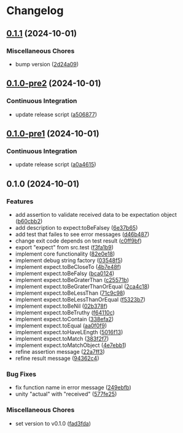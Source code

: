 # Changelog

## [0.1.1](https://github.com/Tsukina-7mochi/lua-testing-library/compare/v0.1.0-pre2...v0.1.1) (2024-10-01)


### Miscellaneous Chores

* bump version ([2d24a09](https://github.com/Tsukina-7mochi/lua-testing-library/commit/2d24a09a8b0a94dfa5cc0d76dc4ea832220bd25c))

## [0.1.0-pre2](https://github.com/Tsukina-7mochi/lua-testing-library/compare/v0.1.0-pre1...v0.1.0-pre2) (2024-10-01)


### Continuous Integration

* update release script ([a506877](https://github.com/Tsukina-7mochi/lua-testing-library/commit/a506877f0113bd0359d70924d87aec9891a431e7))

## [0.1.0-pre1](https://github.com/Tsukina-7mochi/lua-testing-library/compare/v0.1.0...v0.1.0-pre1) (2024-10-01)


### Continuous Integration

* update release script ([a0a4615](https://github.com/Tsukina-7mochi/lua-testing-library/commit/a0a461514483a4a191eec444812379d23bc5da69))

## 0.1.0 (2024-10-01)


### Features

* add assertion to validate received data to be expectation object ([b60cbb2](https://github.com/Tsukina-7mochi/lua-testing-library/commit/b60cbb2e9b80ebce7940ad79ed133cf54ad700e5))
* add description to expect:toBeFalsey ([6e37b65](https://github.com/Tsukina-7mochi/lua-testing-library/commit/6e37b65ec0cf5e1b102fed78df91887e50d5b56f))
* add test that failes to see error messages ([d46b487](https://github.com/Tsukina-7mochi/lua-testing-library/commit/d46b487d64b024d9e254232d376d6e6cf6a3ea73))
* change exit code depends on test result ([c0ff9bf](https://github.com/Tsukina-7mochi/lua-testing-library/commit/c0ff9bfc8d4d87100bdbf263652e73a583655e91))
* export "expect" from src.test ([f3fa1b9](https://github.com/Tsukina-7mochi/lua-testing-library/commit/f3fa1b9a8e5a79e537051f9cf697b06e244178e9))
* implement core functionality ([82e0e18](https://github.com/Tsukina-7mochi/lua-testing-library/commit/82e0e180a4b328116370a81cdb4844ddc187f1ea))
* implement debug string factory ([03548f5](https://github.com/Tsukina-7mochi/lua-testing-library/commit/03548f5eac0fcfe3989793279ccbaedd9855fe37))
* implement expect.toBeCloseTo ([4b7e48f](https://github.com/Tsukina-7mochi/lua-testing-library/commit/4b7e48fdd6102306377f24ac845b93fa2c146618))
* implement expect.toBeFalsy ([bca0124](https://github.com/Tsukina-7mochi/lua-testing-library/commit/bca0124e51cf0a07df0f498d9ff0a0278a8fa4d1))
* implement expect.toBeGraterThan ([c25571b](https://github.com/Tsukina-7mochi/lua-testing-library/commit/c25571bb82179714bc98b55e959f960ab2ad5fc2))
* implement expect.toBeGraterThanOrEqual ([2ca4c18](https://github.com/Tsukina-7mochi/lua-testing-library/commit/2ca4c18f3e80f1a00f092d0b06c35308ffde4684))
* implement expect.toBeLessThan ([71c9c98](https://github.com/Tsukina-7mochi/lua-testing-library/commit/71c9c986ae8286171e943bf40197573280acca25))
* implement expect.toBeLessThanOrEqual ([f5323b7](https://github.com/Tsukina-7mochi/lua-testing-library/commit/f5323b72691ac0ccb47293b419dcfcb519f81017))
* implement expect.toBeNil ([02b378f](https://github.com/Tsukina-7mochi/lua-testing-library/commit/02b378f783636bb246d94d64eec67b60205033b6))
* implement expect.toBeTruthy ([f64110c](https://github.com/Tsukina-7mochi/lua-testing-library/commit/f64110c52b14b95b174c1126fcb621d059ec1724))
* implement expect.toContain ([338efa2](https://github.com/Tsukina-7mochi/lua-testing-library/commit/338efa2263b788a1818f363696be48dd3538c79d))
* implement expect.toEqual ([aa0f0f9](https://github.com/Tsukina-7mochi/lua-testing-library/commit/aa0f0f95df241969f1212725713fb371dad48539))
* implement expect.toHaveLEngth ([5016f13](https://github.com/Tsukina-7mochi/lua-testing-library/commit/5016f130bd00df12aba34bcaf1556d913d70141b))
* implement expect.toMatch ([383f2f7](https://github.com/Tsukina-7mochi/lua-testing-library/commit/383f2f711113811f1c46a211d78b6327af224508))
* implement expect.toMatchObject ([4e7ebb1](https://github.com/Tsukina-7mochi/lua-testing-library/commit/4e7ebb167636ba02970d6fb2acb188ae45d49d2a))
* refine assertion message ([22a7ff3](https://github.com/Tsukina-7mochi/lua-testing-library/commit/22a7ff36a212c6dc1ae383b1ee961b28877fff9d))
* refine result message ([94362c4](https://github.com/Tsukina-7mochi/lua-testing-library/commit/94362c49248180fe5a737d6d91c414a068b03ea7))


### Bug Fixes

* fix function name in error message ([249ebfb](https://github.com/Tsukina-7mochi/lua-testing-library/commit/249ebfb34ca1ddb3c3c9239199498ecb44d12002))
* unity "actual" with "received" ([577fe25](https://github.com/Tsukina-7mochi/lua-testing-library/commit/577fe25e74903f20edacf8ea043ae15901dc55e1))


### Miscellaneous Chores

* set version to v0.1.0 ([fad3fda](https://github.com/Tsukina-7mochi/lua-testing-library/commit/fad3fda630695d710e84db52f4f4ee915cde3c92))
